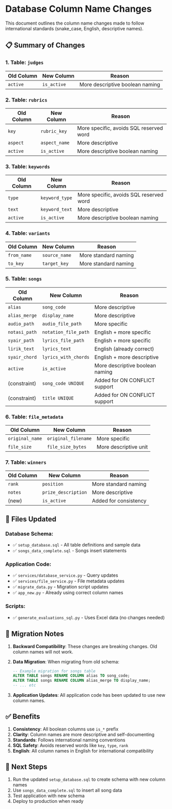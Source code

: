 # Database Column Name Changes

This document outlines the column name changes made to follow international standards (snake_case, English, descriptive names).

## 📋 **Summary of Changes**

### **1. Table: `judges`**
| Old Column | New Column | Reason |
|------------|------------|---------|
| `active` | `is_active` | More descriptive boolean naming |

### **2. Table: `rubrics`**
| Old Column | New Column | Reason |
|------------|------------|---------|
| `key` | `rubric_key` | More specific, avoids SQL reserved word |
| `aspect` | `aspect_name` | More descriptive |
| `active` | `is_active` | More descriptive boolean naming |

### **3. Table: `keywords`**
| Old Column | New Column | Reason |
|------------|------------|---------|
| `type` | `keyword_type` | More specific, avoids SQL reserved word |
| `text` | `keyword_text` | More descriptive |
| `active` | `is_active` | More descriptive boolean naming |

### **4. Table: `variants`**
| Old Column | New Column | Reason |
|------------|------------|---------|
| `from_name` | `source_name` | More standard naming |
| `to_key` | `target_key` | More standard naming |

### **5. Table: `songs`**
| Old Column | New Column | Reason |
|------------|------------|---------|
| `alias` | `song_code` | More descriptive |
| `alias_merge` | `display_name` | More descriptive |
| `audio_path` | `audio_file_path` | More specific |
| `notasi_path` | `notation_file_path` | English + more specific |
| `syair_path` | `lyrics_file_path` | English + more specific |
| `lirik_text` | `lyrics_text` | English (already correct) |
| `syair_chord` | `lyrics_with_chords` | English + more descriptive |
| `active` | `is_active` | More descriptive boolean naming |
| (constraint) | `song_code UNIQUE` | Added for ON CONFLICT support |
| (constraint) | `title UNIQUE` | Added for ON CONFLICT support |

### **6. Table: `file_metadata`**
| Old Column | New Column | Reason |
|------------|------------|---------|
| `original_name` | `original_filename` | More specific |
| `file_size` | `file_size_bytes` | More descriptive unit |

### **7. Table: `winners`**
| Old Column | New Column | Reason |
|------------|------------|---------|
| `rank` | `position` | More standard naming |
| `notes` | `prize_description` | More descriptive |
| (new) | `is_active` | Added for consistency |

## 🔧 **Files Updated**

### **Database Schema:**
- ✅ `setup_database.sql` - All table definitions and sample data
- ✅ `songs_data_complete.sql` - Songs insert statements

### **Application Code:**
- ✅ `services/database_service.py` - Query updates
- ✅ `services/file_service.py` - File metadata updates
- ✅ `migrate_data.py` - Migration script updates
- ✅ `app_new.py` - Already using correct column names

### **Scripts:**
- ✅ `generate_evaluations_sql.py` - Uses Excel data (no changes needed)

## 📝 **Migration Notes**

1. **Backward Compatibility**: These changes are breaking changes. Old column names will not work.

2. **Data Migration**: When migrating from old schema:
   ```sql
   -- Example migration for songs table
   ALTER TABLE songs RENAME COLUMN alias TO song_code;
   ALTER TABLE songs RENAME COLUMN alias_merge TO display_name;
   -- ... etc
   ```

3. **Application Updates**: All application code has been updated to use new column names.

## ✅ **Benefits**

1. **Consistency**: All boolean columns use `is_*` prefix
2. **Clarity**: Column names are more descriptive and self-documenting
3. **Standards**: Follows international naming conventions
4. **SQL Safety**: Avoids reserved words like `key`, `type`, `rank`
5. **English**: All column names in English for international compatibility

## 🚀 **Next Steps**

1. Run the updated `setup_database.sql` to create schema with new column names
2. Use `songs_data_complete.sql` to insert all song data
3. Test application with new schema
4. Deploy to production when ready
